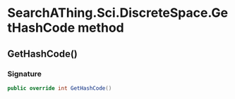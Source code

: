 # SearchAThing.Sci.DiscreteSpace<T>.GetHashCode method
## GetHashCode()
### Signature
```csharp
public override int GetHashCode()
```
